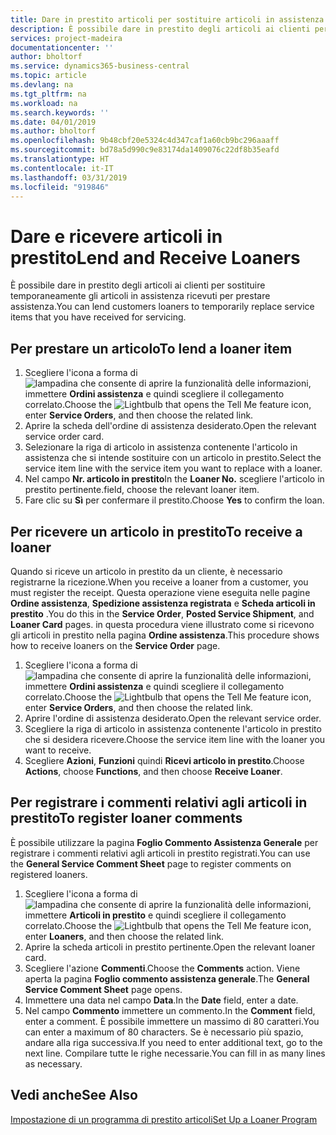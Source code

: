 ```yaml
---
title: Dare in prestito articoli per sostituire articoli in assistenza | Documenti Microsoft
description: È possibile dare in prestito degli articoli ai clienti per sostituire temporaneamente gli articoli in assistenza ricevuti per prestare assistenza.
services: project-madeira
documentationcenter: ''
author: bholtorf
ms.service: dynamics365-business-central
ms.topic: article
ms.devlang: na
ms.tgt_pltfrm: na
ms.workload: na
ms.search.keywords: ''
ms.date: 04/01/2019
ms.author: bholtorf
ms.openlocfilehash: 9b48cbf20e5324c4d347caf1a60cb9bc296aaaff
ms.sourcegitcommit: bd78a5d990c9e83174da1409076c22df8b35eafd
ms.translationtype: HT
ms.contentlocale: it-IT
ms.lasthandoff: 03/31/2019
ms.locfileid: "919846"
---
```

# <a name="lend-and-receive-loaners"></a><span data-ttu-id="80b02-103">Dare e ricevere articoli in prestito</span><span class="sxs-lookup"><span data-stu-id="80b02-103">Lend and Receive Loaners</span></span>
<span data-ttu-id="80b02-104">È possibile dare in prestito degli articoli ai clienti per sostituire temporaneamente gli articoli in assistenza ricevuti per prestare assistenza.</span><span class="sxs-lookup"><span data-stu-id="80b02-104">You can lend customers loaners to temporarily replace service items that you have received for servicing.</span></span>  
  
## <a name="to-lend-a-loaner-item"></a><span data-ttu-id="80b02-105">Per prestare un articolo</span><span class="sxs-lookup"><span data-stu-id="80b02-105">To lend a loaner item</span></span>    
1. <span data-ttu-id="80b02-106">Scegliere l'icona a forma di ![lampadina che consente di aprire la funzionalità delle informazioni](media/ui-search/search_small.png "Informazioni sull'operazione che si desidera eseguire"), immettere **Ordini assistenza** e quindi scegliere il collegamento correlato.</span><span class="sxs-lookup"><span data-stu-id="80b02-106">Choose the ![Lightbulb that opens the Tell Me feature](media/ui-search/search_small.png "Tell me what you want to do") icon, enter **Service Orders**, and then choose the related link.</span></span>  
2. <span data-ttu-id="80b02-107">Aprire la scheda dell'ordine di assistenza desiderato.</span><span class="sxs-lookup"><span data-stu-id="80b02-107">Open the relevant service order card.</span></span>  
3. <span data-ttu-id="80b02-108">Selezionare la riga di articolo in assistenza contenente l'articolo in assistenza che si intende sostituire con un articolo in prestito.</span><span class="sxs-lookup"><span data-stu-id="80b02-108">Select the service item line with the service item you want to replace with a loaner.</span></span>  
4. <span data-ttu-id="80b02-109">Nel campo **Nr. articolo in prestito**</span><span class="sxs-lookup"><span data-stu-id="80b02-109">In the **Loaner No.**</span></span> <span data-ttu-id="80b02-110">scegliere l'articolo in prestito pertinente.</span><span class="sxs-lookup"><span data-stu-id="80b02-110">field, choose the relevant loaner item.</span></span>  
5. <span data-ttu-id="80b02-111">Fare clic su **Sì** per confermare il prestito.</span><span class="sxs-lookup"><span data-stu-id="80b02-111">Choose **Yes** to confirm the loan.</span></span>  

## <a name="to-receive-a-loaner"></a><span data-ttu-id="80b02-112">Per ricevere un articolo in prestito</span><span class="sxs-lookup"><span data-stu-id="80b02-112">To receive a loaner</span></span>  
<span data-ttu-id="80b02-113">Quando si riceve un articolo in prestito da un cliente, è necessario registrarne la ricezione.</span><span class="sxs-lookup"><span data-stu-id="80b02-113">When you receive a loaner from a customer, you must register the receipt.</span></span> <span data-ttu-id="80b02-114">Questa operazione viene eseguita nelle pagine **Ordine assistenza**, **Spedizione assistenza registrata** e  **Scheda articoli in prestito** .</span><span class="sxs-lookup"><span data-stu-id="80b02-114">You do this in the **Service Order**, **Posted Service Shipment**, and **Loaner Card** pages.</span></span> <span data-ttu-id="80b02-115">in questa procedura viene illustrato come si ricevono gli articoli in prestito nella pagina **Ordine assistenza**.</span><span class="sxs-lookup"><span data-stu-id="80b02-115">This procedure shows how to receive loaners on the **Service Order** page.</span></span>  
  
1. <span data-ttu-id="80b02-116">Scegliere l'icona a forma di ![lampadina che consente di aprire la funzionalità delle informazioni](media/ui-search/search_small.png "Informazioni sull'operazione che si desidera eseguire"), immettere **Ordini assistenza** e quindi scegliere il collegamento correlato.</span><span class="sxs-lookup"><span data-stu-id="80b02-116">Choose the ![Lightbulb that opens the Tell Me feature](media/ui-search/search_small.png "Tell me what you want to do") icon, enter **Service Orders**, and then choose the related link.</span></span>  
2. <span data-ttu-id="80b02-117">Aprire l'ordine di assistenza desiderato.</span><span class="sxs-lookup"><span data-stu-id="80b02-117">Open the relevant service order.</span></span>  
3. <span data-ttu-id="80b02-118">Scegliere la riga di articolo in assistenza contenente l'articolo in prestito che si desidera ricevere.</span><span class="sxs-lookup"><span data-stu-id="80b02-118">Choose the service item line with the loaner you want to receive.</span></span>  
4. <span data-ttu-id="80b02-119">Scegliere **Azioni**, **Funzioni** quindi **Ricevi articolo in prestito**.</span><span class="sxs-lookup"><span data-stu-id="80b02-119">Choose **Actions**, choose **Functions**, and then choose **Receive Loaner**.</span></span>  

## <a name="to-register-loaner-comments"></a><span data-ttu-id="80b02-120">Per registrare i commenti relativi agli articoli in prestito</span><span class="sxs-lookup"><span data-stu-id="80b02-120">To register loaner comments</span></span>  
<span data-ttu-id="80b02-121">È possibile utilizzare la pagina **Foglio Commento Assistenza Generale** per registrare i commenti relativi agli articoli in prestito registrati.</span><span class="sxs-lookup"><span data-stu-id="80b02-121">You can use the **General Service Comment Sheet** page to register comments on registered loaners.</span></span>  
  
1. <span data-ttu-id="80b02-122">Scegliere l'icona a forma di ![lampadina che consente di aprire la funzionalità delle informazioni](media/ui-search/search_small.png "Informazioni sull'operazione che si desidera eseguire"), immettere **Articoli in prestito** e quindi scegliere il collegamento correlato.</span><span class="sxs-lookup"><span data-stu-id="80b02-122">Choose the ![Lightbulb that opens the Tell Me feature](media/ui-search/search_small.png "Tell me what you want to do") icon, enter **Loaners**, and then choose the related link.</span></span>  
2. <span data-ttu-id="80b02-123">Aprire la scheda articoli in prestito pertinente.</span><span class="sxs-lookup"><span data-stu-id="80b02-123">Open the relevant loaner card.</span></span>  
3. <span data-ttu-id="80b02-124">Scegliere l'azione **Commenti**.</span><span class="sxs-lookup"><span data-stu-id="80b02-124">Choose the **Comments** action.</span></span> <span data-ttu-id="80b02-125">Viene aperta la pagina **Foglio commento assistenza generale**.</span><span class="sxs-lookup"><span data-stu-id="80b02-125">The **General Service Comment Sheet** page opens.</span></span>  
4. <span data-ttu-id="80b02-126">Immettere una data nel campo **Data**.</span><span class="sxs-lookup"><span data-stu-id="80b02-126">In the **Date** field, enter a date.</span></span>  
5. <span data-ttu-id="80b02-127">Nel campo **Commento** immettere un commento.</span><span class="sxs-lookup"><span data-stu-id="80b02-127">In the **Comment** field, enter a comment.</span></span> <span data-ttu-id="80b02-128">È possibile immettere un massimo di 80 caratteri.</span><span class="sxs-lookup"><span data-stu-id="80b02-128">You can enter a maximum of 80 characters.</span></span> <span data-ttu-id="80b02-129">Se è necessario più spazio, andare alla riga successiva.</span><span class="sxs-lookup"><span data-stu-id="80b02-129">If you need to enter additional text, go to the next line.</span></span> <span data-ttu-id="80b02-130">Compilare tutte le righe necessarie.</span><span class="sxs-lookup"><span data-stu-id="80b02-130">You can fill in as many lines as necessary.</span></span>  
  
## <a name="see-also"></a><span data-ttu-id="80b02-131">Vedi anche</span><span class="sxs-lookup"><span data-stu-id="80b02-131">See Also</span></span>  
[<span data-ttu-id="80b02-132">Impostazione di un programma di prestito articoli</span><span class="sxs-lookup"><span data-stu-id="80b02-132">Set Up a Loaner Program</span></span>](service-how-setup-loaner-program.md)   
